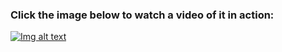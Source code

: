 ### Click the image below to watch a video of it in action:

[![Img alt text](https://img.youtube.com/vi/VpkEca09c80/0.jpg)](https://www.youtube.com/watch?v=VpkEca09c80)
